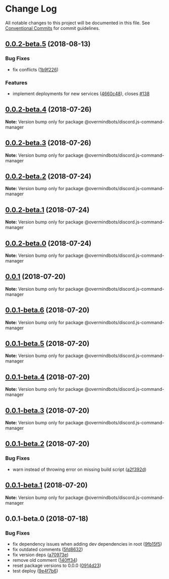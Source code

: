 # Change Log

All notable changes to this project will be documented in this file.
See [Conventional Commits](https://conventionalcommits.org) for commit guidelines.

<a name="0.0.2-beta.5"></a>
## [0.0.2-beta.5](https://github.com/overmindbots/discord-js-command-manager/compare/@overmindbots/discord.js-command-manager@0.0.2-beta.4...@overmindbots/discord.js-command-manager@0.0.2-beta.5) (2018-08-13)


### Bug Fixes

* fix conflicts ([1b9f226](https://github.com/overmindbots/discord-js-command-manager/commit/1b9f226))


### Features

* implement deployments for new services ([4660c48](https://github.com/overmindbots/discord-js-command-manager/commit/4660c48)), closes [#138](https://github.com/overmindbots/discord-js-command-manager/issues/138)





<a name="0.0.2-beta.4"></a>
## [0.0.2-beta.4](https://github.com/overmindbots/discord-js-command-manager/compare/@overmindbots/discord.js-command-manager@0.0.2-beta.3...@overmindbots/discord.js-command-manager@0.0.2-beta.4) (2018-07-26)




**Note:** Version bump only for package @overmindbots/discord.js-command-manager

<a name="0.0.2-beta.3"></a>
## [0.0.2-beta.3](https://github.com/overmindbots/discord-js-command-manager/compare/@overmindbots/discord.js-command-manager@0.0.2-beta.2...@overmindbots/discord.js-command-manager@0.0.2-beta.3) (2018-07-26)




**Note:** Version bump only for package @overmindbots/discord.js-command-manager

<a name="0.0.2-beta.2"></a>
## [0.0.2-beta.2](https://github.com/overmindbots/discord-js-command-manager/compare/@overmindbots/discord.js-command-manager@0.0.2-beta.1...@overmindbots/discord.js-command-manager@0.0.2-beta.2) (2018-07-24)




**Note:** Version bump only for package @overmindbots/discord.js-command-manager

<a name="0.0.2-beta.1"></a>
## [0.0.2-beta.1](https://github.com/overmindbots/discord-js-command-manager/compare/@overmindbots/discord.js-command-manager@0.0.2-beta.0...@overmindbots/discord.js-command-manager@0.0.2-beta.1) (2018-07-24)




**Note:** Version bump only for package @overmindbots/discord.js-command-manager

<a name="0.0.2-beta.0"></a>
## [0.0.2-beta.0](https://github.com/overmindbots/discord-js-command-manager/compare/@overmindbots/discord.js-command-manager@0.0.1...@overmindbots/discord.js-command-manager@0.0.2-beta.0) (2018-07-24)




**Note:** Version bump only for package @overmindbots/discord.js-command-manager

<a name="0.0.1"></a>
## [0.0.1](https://github.com/overmindbots/discord-js-command-manager/compare/@overmindbots/discord.js-command-manager@0.0.1-beta.6...@overmindbots/discord.js-command-manager@0.0.1) (2018-07-20)




**Note:** Version bump only for package @overmindbots/discord.js-command-manager

<a name="0.0.1-beta.6"></a>
## [0.0.1-beta.6](https://github.com/overmindbots/discord-js-command-manager/compare/@overmindbots/discord.js-command-manager@0.0.1-beta.5...@overmindbots/discord.js-command-manager@0.0.1-beta.6) (2018-07-20)




**Note:** Version bump only for package @overmindbots/discord.js-command-manager

<a name="0.0.1-beta.5"></a>
## [0.0.1-beta.5](https://github.com/overmindbots/discord-js-command-manager/compare/@overmindbots/discord.js-command-manager@0.0.1-beta.4...@overmindbots/discord.js-command-manager@0.0.1-beta.5) (2018-07-20)




**Note:** Version bump only for package @overmindbots/discord.js-command-manager

<a name="0.0.1-beta.4"></a>
## [0.0.1-beta.4](https://github.com/overmindbots/discord-js-command-manager/compare/@overmindbots/discord.js-command-manager@0.0.1-beta.3...@overmindbots/discord.js-command-manager@0.0.1-beta.4) (2018-07-20)




**Note:** Version bump only for package @overmindbots/discord.js-command-manager

<a name="0.0.1-beta.3"></a>
## [0.0.1-beta.3](https://github.com/overmindbots/discord-js-command-manager/compare/@overmindbots/discord.js-command-manager@0.0.1-beta.2...@overmindbots/discord.js-command-manager@0.0.1-beta.3) (2018-07-20)




**Note:** Version bump only for package @overmindbots/discord.js-command-manager

<a name="0.0.1-beta.2"></a>
## [0.0.1-beta.2](https://github.com/overmindbots/discord-js-command-manager/compare/@overmindbots/discord.js-command-manager@0.0.1-beta.1...@overmindbots/discord.js-command-manager@0.0.1-beta.2) (2018-07-20)


### Bug Fixes

* warn instead of throwing error on missing build script ([a2f392d](https://github.com/overmindbots/discord-js-command-manager/commit/a2f392d))




<a name="0.0.1-beta.1"></a>
## [0.0.1-beta.1](https://github.com/overmindbots/discord-js-command-manager/compare/@overmindbots/discord.js-command-manager@0.0.1-beta.0...@overmindbots/discord.js-command-manager@0.0.1-beta.1) (2018-07-20)




**Note:** Version bump only for package @overmindbots/discord.js-command-manager

<a name="0.0.1-beta.0"></a>
## 0.0.1-beta.0 (2018-07-18)


### Bug Fixes

* fix dependency issues when adding dev dependencies in root ([9fb15f5](https://github.com/overmindbots/discord-js-command-manager/commit/9fb15f5))
* fix outdated comments ([5fd8632](https://github.com/overmindbots/discord-js-command-manager/commit/5fd8632))
* fix version deps ([a70973e](https://github.com/overmindbots/discord-js-command-manager/commit/a70973e))
* remove old comment ([140ff34](https://github.com/overmindbots/discord-js-command-manager/commit/140ff34))
* reset package versions to 0.0.0 ([0914d23](https://github.com/overmindbots/discord-js-command-manager/commit/0914d23))
* test deploy ([9e4f7b6](https://github.com/overmindbots/discord-js-command-manager/commit/9e4f7b6))

